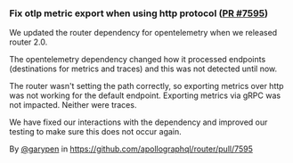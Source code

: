 ### Fix otlp metric export when using http protocol ([PR #7595](https://github.com/apollographql/router/pull/7595))

We updated the router dependency for opentelemetry when we released router 2.0.

The opentelemetry dependency changed how it processed endpoints (destinations for metrics and traces) and this was not detected until now.

The router wasn't setting the path correctly, so exporting metrics over http was not working for the default endpoint. Exporting metrics via gRPC was not impacted. Neither were traces.

We have fixed our interactions with the dependency and improved our testing to make sure this does not occur again.

By [@garypen](https://github.com/garypen) in https://github.com/apollographql/router/pull/7595
